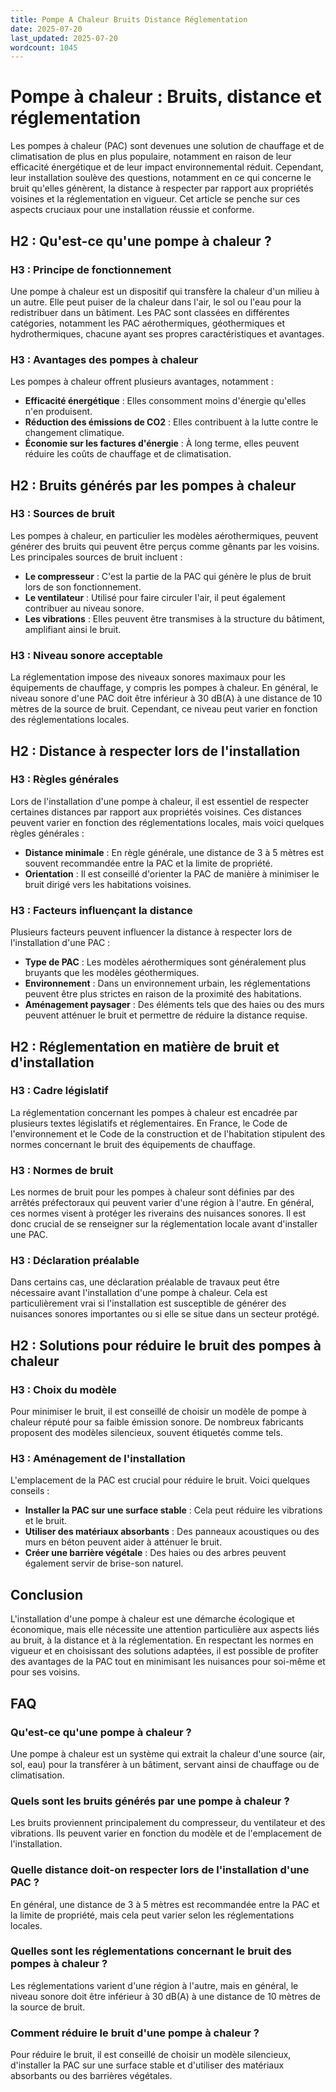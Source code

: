 ```yaml
---
title: Pompe A Chaleur Bruits Distance Réglementation
date: 2025-07-20
last_updated: 2025-07-20
wordcount: 1045
---
```


# Pompe à chaleur : Bruits, distance et réglementation

Les pompes à chaleur (PAC) sont devenues une solution de chauffage et de climatisation de plus en plus populaire, notamment en raison de leur efficacité énergétique et de leur impact environnemental réduit. Cependant, leur installation soulève des questions, notamment en ce qui concerne le bruit qu'elles génèrent, la distance à respecter par rapport aux propriétés voisines et la réglementation en vigueur. Cet article se penche sur ces aspects cruciaux pour une installation réussie et conforme.

## H2 : Qu'est-ce qu'une pompe à chaleur ?

### H3 : Principe de fonctionnement

Une pompe à chaleur est un dispositif qui transfère la chaleur d'un milieu à un autre. Elle peut puiser de la chaleur dans l'air, le sol ou l'eau pour la redistribuer dans un bâtiment. Les PAC sont classées en différentes catégories, notamment les PAC aérothermiques, géothermiques et hydrothermiques, chacune ayant ses propres caractéristiques et avantages.

### H3 : Avantages des pompes à chaleur

Les pompes à chaleur offrent plusieurs avantages, notamment :

- **Efficacité énergétique** : Elles consomment moins d'énergie qu'elles n'en produisent.
- **Réduction des émissions de CO2** : Elles contribuent à la lutte contre le changement climatique.
- **Économie sur les factures d'énergie** : À long terme, elles peuvent réduire les coûts de chauffage et de climatisation.

## H2 : Bruits générés par les pompes à chaleur

### H3 : Sources de bruit

Les pompes à chaleur, en particulier les modèles aérothermiques, peuvent générer des bruits qui peuvent être perçus comme gênants par les voisins. Les principales sources de bruit incluent :

- **Le compresseur** : C'est la partie de la PAC qui génère le plus de bruit lors de son fonctionnement.
- **Le ventilateur** : Utilisé pour faire circuler l'air, il peut également contribuer au niveau sonore.
- **Les vibrations** : Elles peuvent être transmises à la structure du bâtiment, amplifiant ainsi le bruit.

### H3 : Niveau sonore acceptable

La réglementation impose des niveaux sonores maximaux pour les équipements de chauffage, y compris les pompes à chaleur. En général, le niveau sonore d'une PAC doit être inférieur à 30 dB(A) à une distance de 10 mètres de la source de bruit. Cependant, ce niveau peut varier en fonction des réglementations locales.

## H2 : Distance à respecter lors de l'installation

### H3 : Règles générales

Lors de l'installation d'une pompe à chaleur, il est essentiel de respecter certaines distances par rapport aux propriétés voisines. Ces distances peuvent varier en fonction des réglementations locales, mais voici quelques règles générales :

- **Distance minimale** : En règle générale, une distance de 3 à 5 mètres est souvent recommandée entre la PAC et la limite de propriété.
- **Orientation** : Il est conseillé d'orienter la PAC de manière à minimiser le bruit dirigé vers les habitations voisines.

### H3 : Facteurs influençant la distance

Plusieurs facteurs peuvent influencer la distance à respecter lors de l'installation d'une PAC :

- **Type de PAC** : Les modèles aérothermiques sont généralement plus bruyants que les modèles géothermiques.
- **Environnement** : Dans un environnement urbain, les réglementations peuvent être plus strictes en raison de la proximité des habitations.
- **Aménagement paysager** : Des éléments tels que des haies ou des murs peuvent atténuer le bruit et permettre de réduire la distance requise.

## H2 : Réglementation en matière de bruit et d'installation

### H3 : Cadre législatif

La réglementation concernant les pompes à chaleur est encadrée par plusieurs textes législatifs et réglementaires. En France, le Code de l'environnement et le Code de la construction et de l'habitation stipulent des normes concernant le bruit des équipements de chauffage.

### H3 : Normes de bruit

Les normes de bruit pour les pompes à chaleur sont définies par des arrêtés préfectoraux qui peuvent varier d'une région à l'autre. En général, ces normes visent à protéger les riverains des nuisances sonores. Il est donc crucial de se renseigner sur la réglementation locale avant d'installer une PAC.

### H3 : Déclaration préalable

Dans certains cas, une déclaration préalable de travaux peut être nécessaire avant l'installation d'une pompe à chaleur. Cela est particulièrement vrai si l'installation est susceptible de générer des nuisances sonores importantes ou si elle se situe dans un secteur protégé.

## H2 : Solutions pour réduire le bruit des pompes à chaleur

### H3 : Choix du modèle

Pour minimiser le bruit, il est conseillé de choisir un modèle de pompe à chaleur réputé pour sa faible émission sonore. De nombreux fabricants proposent des modèles silencieux, souvent étiquetés comme tels.

### H3 : Aménagement de l'installation

L'emplacement de la PAC est crucial pour réduire le bruit. Voici quelques conseils :

- **Installer la PAC sur une surface stable** : Cela peut réduire les vibrations et le bruit.
- **Utiliser des matériaux absorbants** : Des panneaux acoustiques ou des murs en béton peuvent aider à atténuer le bruit.
- **Créer une barrière végétale** : Des haies ou des arbres peuvent également servir de brise-son naturel.

## Conclusion

L'installation d'une pompe à chaleur est une démarche écologique et économique, mais elle nécessite une attention particulière aux aspects liés au bruit, à la distance et à la réglementation. En respectant les normes en vigueur et en choisissant des solutions adaptées, il est possible de profiter des avantages de la PAC tout en minimisant les nuisances pour soi-même et pour ses voisins.

## FAQ

### Qu'est-ce qu'une pompe à chaleur ?

Une pompe à chaleur est un système qui extrait la chaleur d'une source (air, sol, eau) pour la transférer à un bâtiment, servant ainsi de chauffage ou de climatisation.

### Quels sont les bruits générés par une pompe à chaleur ?

Les bruits proviennent principalement du compresseur, du ventilateur et des vibrations. Ils peuvent varier en fonction du modèle et de l'emplacement de l'installation.

### Quelle distance doit-on respecter lors de l'installation d'une PAC ?

En général, une distance de 3 à 5 mètres est recommandée entre la PAC et la limite de propriété, mais cela peut varier selon les réglementations locales.

### Quelles sont les réglementations concernant le bruit des pompes à chaleur ?

Les réglementations varient d'une région à l'autre, mais en général, le niveau sonore doit être inférieur à 30 dB(A) à une distance de 10 mètres de la source de bruit.

### Comment réduire le bruit d'une pompe à chaleur ?

Pour réduire le bruit, il est conseillé de choisir un modèle silencieux, d'installer la PAC sur une surface stable et d'utiliser des matériaux absorbants ou des barrières végétales.
